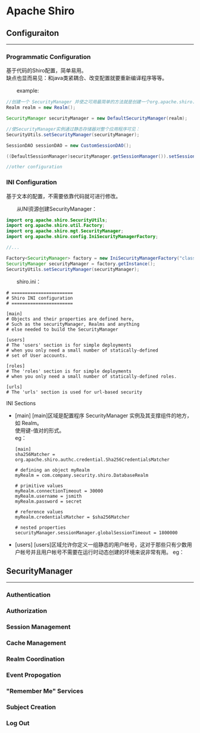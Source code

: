 # Apache Shiro #

## Configuraiton ##
---
### Programmatic Configuration ###
  
基于代码的Shiro配置，简单易用。  
缺点也显而易见：和java类紧耦合、改变配置就要重新编译程序等等。  

　　example:  
```java
//创建一个 SecurityManager 并使之可用最简单的方法就是创建一个org.apache.shiro.mgt.DefaultSecurityManager
Realm realm = new Realm();

SecurityManager securityManager = new DefaultSecurityManager(realm);

//使SecurityManager实例通过静态存储器对整个应用程序可见：
SecurityUtils.setSecurityManager(securityManager);

SessionDAO sessionDAO = new CustomSessionDAO();

((DefaultSessionManager)securityManager.getSessionManager()).setSessionDAO(sessionDAO);

//other configuration
```
  
### INI Configuration ###
  
基于文本的配置，不需要依靠代码就可进行修改。
  
　　从INI资源创建SecurityManager：
```java
import org.apache.shiro.SecurityUtils;
import org.apache.shiro.util.Factory;
import org.apache.shiro.mgt.SecurityManager;
import org.apache.shiro.config.IniSecurityManagerFactory;

//...

Factory<SecurityManager> factory = new IniSecurityManagerFactory("classpath:shiro.ini");
SecurityManager securityManager = factory.getInstance();
SecurityUtils.setSecurityManager(securityManager);
```
　　shiro.ini：
```
# =======================
# Shiro INI configuration
# =======================

[main]
# Objects and their properties are defined here, 
# Such as the securityManager, Realms and anything
# else needed to build the SecurityManager

[users]
# The 'users' section is for simple deployments
# when you only need a small number of statically-defined 
# set of User accounts.

[roles]
# The 'roles' section is for simple deployments
# when you only need a small number of statically-defined roles.

[urls]
# The 'urls' section is used for url-based security
```
  
INI Sections
*	[main]
	[main]区域是配置程序 SecurityManager 实例及其支撑组件的地方，如 Realm。  
	使用键-值对的形式。  
	eg：
	```
	[main]
	sha256Matcher = org.apache.shiro.authc.credential.Sha256CredentialsMatcher

	# defining an object myRealm
	myRealm = com.company.security.shiro.DatabaseRealm
	
	# primitive values
	myRealm.connectionTimeout = 30000
	myRealm.username = jsmith
	myRealm.password = secret

	# reference values
	myRealm.credentialsMatcher = $sha256Matcher

	# nested properties
	securityManager.sessionManager.globalSessionTimeout = 1800000
	```
  
*	[users]
	[users]区域允许你定义一组静态的用户帐号，这对于那些只有少数用户帐号并且用户帐号不需要在运行时动态创建的环境来说非常有用。
	eg：
	
## SecurityManager ##
---
### Authentication ###

### Authorization ###

### Session Management ###

### Cache Management ###

### Realm Coordination ###

### Event Propogation ###

### "Remember Me" Services ###

### Subject Creation ###

### Log Out ###